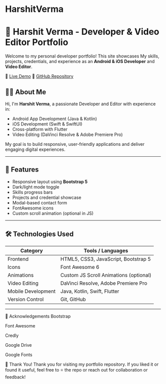 # HarshitVerma

# 💼 Harshit Verma - Developer & Video Editor Portfolio

Welcome to my personal developer portfolio! This site showcases My skills, projects, credentials, and experience as an **Android & iOS Developer** and **Video Editor**.

🔗 [Live Demo](https://hv0512.github.io/HarshitVerma/) 
📂 [GitHub Repository](https://github.com/HV0512/HarshitVerma)

## 🧑‍💻 About Me

Hi, I'm **Harshit Verma**, a passionate Developer and Editor with experience in:

- Android App Development (Java & Kotlin)
- iOS Development (Swift & SwiftUI)
- Cross-platform with Flutter
- Video Editing (DaVinci Resolve & Adobe Premiere Pro)

My goal is to build responsive, user-friendly applications and deliver engaging digital experiences.

---

## 🚀 Features

- Responsive layout using **Bootstrap 5**
- Dark/light mode toggle
- Skills progress bars
- Projects and credential showcase
- Modal-based contact form
- FontAwesome icons
- Custom scroll animation (optional in JS)

---

## 🛠️ Technologies Used

| Category           | Tools / Languages                        |
|--------------------|-------------------------------------------|
| Frontend           | HTML5, CSS3, JavaScript, Bootstrap 5     |
| Icons              | Font Awesome 6                           |
| Animations         | Custom JS Scroll Animations (optional)   |
| Video Editing      | DaVinci Resolve, Adobe Premiere Pro      |
| Mobile Development | Java, Kotlin, Swift, Flutter             |
| Version Control    | Git, GitHub                              |

---

🙌 Acknowledgements
Bootstrap

Font Awesome

Credly

Google Drive

Google Fonts

🙏 Thank You!
Thank you for visiting my portfolio repository.
If you liked it or found it useful, feel free to ⭐ the repo or reach out for collaboration or feedback!
